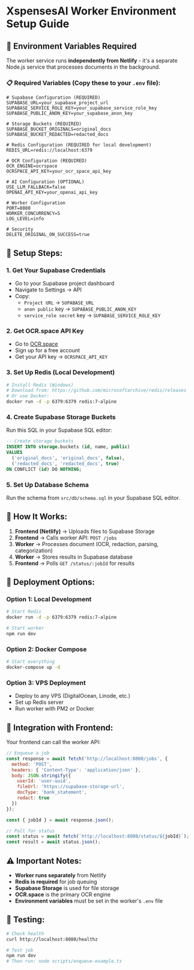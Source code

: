# XspensesAI Worker Environment Setup Guide

## 🔧 **Environment Variables Required**

The worker service runs **independently from Netlify** - it's a separate Node.js service that processes documents in the background.

### **📋 Required Variables (Copy these to your `.env` file):**

```env
# Supabase Configuration (REQUIRED)
SUPABASE_URL=your_supabase_project_url
SUPABASE_SERVICE_ROLE_KEY=your_supabase_service_role_key
SUPABASE_PUBLIC_ANON_KEY=your_supabase_anon_key

# Storage Buckets (REQUIRED)
SUPABASE_BUCKET_ORIGINALS=original_docs
SUPABASE_BUCKET_REDACTED=redacted_docs

# Redis Configuration (REQUIRED for local development)
REDIS_URL=redis://localhost:6379

# OCR Configuration (REQUIRED)
OCR_ENGINE=ocrspace
OCRSPACE_API_KEY=your_ocr_space_api_key

# AI Configuration (OPTIONAL)
USE_LLM_FALLBACK=false
OPENAI_API_KEY=your_openai_api_key

# Worker Configuration
PORT=8080
WORKER_CONCURRENCY=5
LOG_LEVEL=info

# Security
DELETE_ORIGINAL_ON_SUCCESS=true
```

## 🚀 **Setup Steps:**

### **1. Get Your Supabase Credentials**
- Go to your Supabase project dashboard
- Navigate to Settings → API
- Copy:
  - `Project URL` → `SUPABASE_URL`
  - `anon public` key → `SUPABASE_PUBLIC_ANON_KEY`
  - `service_role secret` key → `SUPABASE_SERVICE_ROLE_KEY`

### **2. Get OCR.space API Key**
- Go to [OCR.space](https://ocr.space/ocrapi)
- Sign up for a free account
- Get your API key → `OCRSPACE_API_KEY`

### **3. Set Up Redis (Local Development)**
```bash
# Install Redis (Windows)
# Download from: https://github.com/microsoftarchive/redis/releases
# Or use Docker:
docker run -d -p 6379:6379 redis:7-alpine
```

### **4. Create Supabase Storage Buckets**
Run this SQL in your Supabase SQL editor:
```sql
-- Create storage buckets
INSERT INTO storage.buckets (id, name, public)
VALUES 
  ('original_docs', 'original_docs', false),
  ('redacted_docs', 'redacted_docs', true)
ON CONFLICT (id) DO NOTHING;
```

### **5. Set Up Database Schema**
Run the schema from `src/db/schema.sql` in your Supabase SQL editor.

## 🔄 **How It Works:**

1. **Frontend (Netlify)** → Uploads files to Supabase Storage
2. **Frontend** → Calls worker API: `POST /jobs`
3. **Worker** → Processes document (OCR, redaction, parsing, categorization)
4. **Worker** → Stores results in Supabase database
5. **Frontend** → Polls `GET /status/:jobId` for results

## 🐳 **Deployment Options:**

### **Option 1: Local Development**
```bash
# Start Redis
docker run -d -p 6379:6379 redis:7-alpine

# Start worker
npm run dev
```

### **Option 2: Docker Compose**
```bash
# Start everything
docker-compose up -d
```

### **Option 3: VPS Deployment**
- Deploy to any VPS (DigitalOcean, Linode, etc.)
- Set up Redis server
- Run worker with PM2 or Docker

## 🔗 **Integration with Frontend:**

Your frontend can call the worker API:

```javascript
// Enqueue a job
const response = await fetch('http://localhost:8080/jobs', {
  method: 'POST',
  headers: { 'Content-Type': 'application/json' },
  body: JSON.stringify({
    userId: 'user-uuid',
    fileUrl: 'https://supabase-storage-url',
    docType: 'bank_statement',
    redact: true
  })
});

const { jobId } = await response.json();

// Poll for status
const status = await fetch(`http://localhost:8080/status/${jobId}`);
const result = await status.json();
```

## ⚠️ **Important Notes:**

- **Worker runs separately** from Netlify
- **Redis is required** for job queuing
- **Supabase Storage** is used for file storage
- **OCR.space** is the primary OCR engine
- **Environment variables** must be set in the worker's `.env` file

## 🧪 **Testing:**

```bash
# Check health
curl http://localhost:8080/healthz

# Test job
npm run dev
# Then run: node scripts/enqueue-example.ts
```





